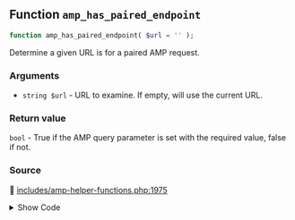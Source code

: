 ## Function `amp_has_paired_endpoint`

```php
function amp_has_paired_endpoint( $url = '' );
```

Determine a given URL is for a paired AMP request.

### Arguments

* `string $url` - URL to examine. If empty, will use the current URL.

### Return value

`bool` - True if the AMP query parameter is set with the required value, false if not.

### Source

:link: [includes/amp-helper-functions.php:1975](/includes/amp-helper-functions.php#L1975-L2012)

<details>
<summary>Show Code</summary>

```php
function amp_has_paired_endpoint( $url = '' ) {
	$slug = amp_get_slug();

	// If the URL was not provided, then use the environment which is already parsed.
	if ( empty( $url ) ) {
		global $wp_query;
		return (
			isset( $_GET[ $slug ] ) // phpcs:ignore WordPress.Security.NonceVerification.Recommended
			||
			(
				$wp_query instanceof WP_Query
				&&
				false !== $wp_query->get( $slug, false )
			)
		);
	}

	$parsed_url = wp_parse_url( $url );
	if ( ! empty( $parsed_url['query'] ) ) {
		$query_vars = [];
		wp_parse_str( $parsed_url['query'], $query_vars );
		if ( isset( $query_vars[ $slug ] ) ) {
			return true;
		}
	}

	if ( ! empty( $parsed_url['path'] ) ) {
		$pattern = sprintf(
			'#/%s(/[^/^])?/?$#',
			preg_quote( $slug, '#' )
		);
		if ( preg_match( $pattern, $parsed_url['path'] ) ) {
			return true;
		}
	}

	return false;
}
```

</details>
